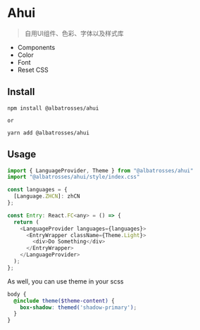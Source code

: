 # Ahui

> 自用UI组件、色彩、字体以及样式库

- Components
- Color
- Font
- Reset CSS

## Install

```
npm install @albatrosses/ahui

or

yarn add @albatrosses/ahui
```

## Usage

```js
import { LanguageProvider, Theme } from "@albatrosses/ahui"
import "@albatrosses/ahui/style/index.css"

const languages = {
  [Language.ZHCN]: zhCN
};

const Entry: React.FC<any> = () => {
  return (
    <LanguageProvider languages={languages}>
      <EntryWrapper className={Theme.Light}>
        <div>Do Something</div>
      </EntryWrapper>
    </LanguageProvider>
  );
};
```

As well, you can use theme in your scss

```scss
body {
  @include theme($theme-content) {
    box-shadow: themed('shadow-primary');
  }
}
```
